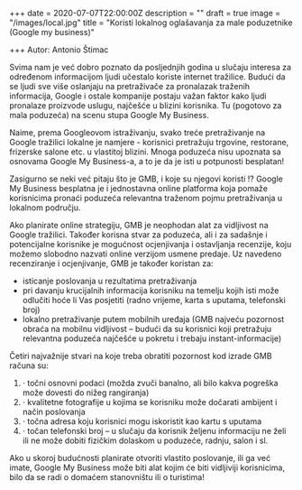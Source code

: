 +++
date = 2020-07-07T22:00:00Z
description = ""
draft = true
image = "/images/local.jpg"
title = "Koristi lokalnog oglašavanja za male poduzetnike (Google my business)"

+++
Autor: Antonio Štimac

Svima nam je već dobro poznato da posljednjih godina u slučaju interesa za određenom informacijom ljudi učestalo koriste internet tražilice. Budući da se ljudi sve više oslanjaju na pretraživače za pronalazak traženih informacija, Google i ostale kompanije postaju važan faktor kako ljudi pronalaze proizvode uslugu, najčešće u blizini korisnika. Tu (pogotovo za mala poduzeća) na scenu stupa Google My Business.

Naime, prema Googleovom istraživanju, svako treće pretraživanje na Google tražilici lokalne je namjere - korisnici pretražuju trgovine, restorane, frizerske salone etc. u vlastitoj blizini. Mnoga poduzeća nisu upoznata sa osnovama Google My Business-a, a to je da je isti u potpunosti besplatan!

Zasigurno se neki već pitaju što je GMB, i koje su njegovi koristi !? Google My Business besplatna je i jednostavna online platforma koja pomaže korisnicima pronaći poduzeća relevantna traženom pojmu pretraživanja u lokalnom području.

Ako planirate online strategiju, GMB je neophodan alat za vidljivost na Google tražilici. Također korisna stvar za poduzeća, ali i za sadašnje i potencijalne korisnike je mogućnost ocjenjivanja i ostavljanja recenzije, koju možemo slobodno nazvati online verzijom usmene predaje. Uz navedeno recenziranje i ocjenjivanje, GMB je također koristan za:

* isticanje poslovanja u rezultatima pretraživanja
* pri davanju krucijalnih informacija korisniku na temelju kojih isti može odlučiti hoće li Vas posjetiti (radno vrijeme, karta s uputama, telefonski broj)
* lokalno pretraživanje putem mobilnih uređaja (GMB najveću pozornost obraća na mobilnu vidljivost – budući da su korisnici koji pretražuju relevantna poduzeća najčešće u pokretu i trebaju instant-informacije)

Četiri najvažnije stvari na koje treba obratiti pozornost kod izrade GMB računa su:

1. · točni osnovni podaci (možda zvuči banalno, ali bilo kakva pogreška može dovesti do nižeg rangiranja)
2. · kvalitetne fotografije u kojima se korisniku može dočarati ambijent i način poslovanja
3. · točna adresa koju korisnici mogu iskoristit kao kartu s uputama
4. · točan telefonski broj – u slučaju da korisnik željenu informaciju ne želi ili ne može dobiti fizičkim dolaskom u poduzeće, radnju, salon i sl.

Ako u skoroj budućnosti planirate otvoriti vlastito poslovanje, ili ga već imate, Google My Business može biti alat kojim će biti vidljiviji korisnicima, bilo da se radi o domaćem stanovništu ili o turistima!